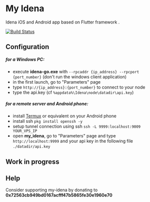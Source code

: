 # My Idena

Idena iOS and Android app based on Flutter framework .

[![Build Status](https://travis-ci.com/redDwarf03/my-idena.svg?branch=master)](https://travis-ci.com/redDwarf03/my-idena)

## Configuration
##### for a Windows PC:
* execute **idena-go.exe** with ``--rpcaddr {ip_address} --rpcport {port_number}`` (don't run the windows client application)
* in the first launch, go to "Parameters" page
* type ``http://{ip_address}:{port_number}`` to connect to your node
* type the api.key (cf ``%appdata%\Idena\node\datadir\api.key``)

##### for a remote server and Android phone:
* install [Termux](https://play.google.com/store/apps/details?id=com.termux&hl=en) or equivalent on your Android phone
* install ssh ``pkg install openssh -y``
* setup tunnel connection using ssh ``ssh -L 9999:localhost:9009 YOUR_VPS_IP``
* open **my_idena**, go to "Parameters" page and type ``http://localhost:9999`` and your api key in the following file ``./datadir/api.key``

## Work in progress

## Help

Consider supporting my-idena by donating to **0x72563cb949bd0167acfff47b5865fe30e1960e70**
